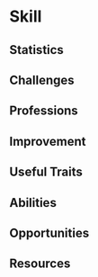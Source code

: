 # Skill

## Statistics

## Challenges

## Professions

## Improvement

## Useful Traits

## Abilities

## Opportunities

## Resources
